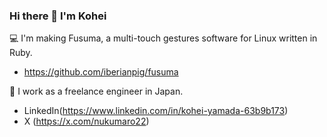 ### Hi there 👋  I'm Kohei

💻 I'm making Fusuma, a multi-touch gestures software for Linux written in Ruby.
- https://github.com/iberianpig/fusuma

🗾 I work as a freelance engineer in Japan.

- LinkedIn(https://www.linkedin.com/in/kohei-yamada-63b9b173)
- X (https://x.com/nukumaro22)
